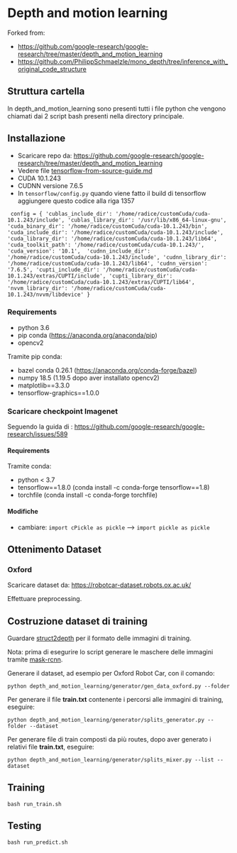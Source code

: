 # Depth and motion learning

Forked from:
- https://github.com/google-research/google-research/tree/master/depth_and_motion_learning
- https://github.com/PhilippSchmaelzle/mono_depth/tree/inference_with_original_code_structure

## Struttura cartella

In depth_and_motion_learning sono presenti tutti i file python che vengono chiamati dai 2 script bash presenti nella directory principale.

## Installazione 

- Scaricare repo da: 
https://github.com/google-research/google-research/tree/master/depth_and_motion_learning
- Vedere file [tensorflow-from-source-guide.md](https://github.com/carloradice/tesi/blob/main/tensorflow-from-source-guide.md)
- CUDA 10.1.243 
- CUDNN versione 7.6.5
- In `tensorflow/config.py` quando viene fatto il build di tensorflow aggiungere questo codice alla riga 1357

`  config = {
'cublas_include_dir': '/home/radice/customCuda/cuda-10.1.243/include',
'cublas_library_dir': '/usr/lib/x86_64-linux-gnu',
'cuda_binary_dir': '/home/radice/customCuda/cuda-10.1.243/bin',
'cuda_include_dir': '/home/radice/customCuda/cuda-10.1.243/include',
'cuda_library_dir': '/home/radice/customCuda/cuda-10.1.243/lib64',
'cuda_toolkit_path': '/home/radice/customCuda/cuda-10.1.243/', 
'cuda_version': '10.1', 
'cudnn_include_dir': '/home/radice/customCuda/cuda-10.1.243/include',
'cudnn_library_dir': '/home/radice/customCuda/cuda-10.1.243/lib64',
'cudnn_version': '7.6.5',
'cupti_include_dir': '/home/radice/customCuda/cuda-10.1.243/extras/CUPTI/include',
'cupti_library_dir': '/home/radice/customCuda/cuda-10.1.243/extras/CUPTI/lib64',
'nvvm_library_dir': '/home/radice/customCuda/cuda-10.1.243/nvvm/libdevice'
}
`

### Requirements

- python 3.6 
- pip conda (https://anaconda.org/anaconda/pip)
- opencv2

Tramite pip conda:

- bazel conda 0.26.1 (https://anaconda.org/conda-forge/bazel)
- numpy 18.5 (1.19.5 dopo aver installato opencv2)
- matplotlib==3.3.0            
- tensorflow-graphics==1.0.0   

### Scaricare checkpoint Imagenet 

Seguendo la guida di :
https://github.com/google-research/google-research/issues/589

#### Requirements
Tramite conda:

- python < 3.7
- tensorflow==1.8.0 (conda install -c conda-forge tensorflow==1.8)
- torchfile (conda install -c conda-forge torchfile)

#### Modifiche
- cambiare: `import cPickle as pickle` --> `import pickle as pickle`

## Ottenimento Dataset

### Oxford
Scaricare dataset da: https://robotcar-dataset.robots.ox.ac.uk/

Effettuare preprocessing.

## Costruzione dataset di training
 
Guardare [struct2depth](https://github.com/tensorflow/models/tree/archive/research/struct2depth) 
per il formato delle immagini di training.

Nota: prima di esegurire lo script generare le maschere delle immagini tramite 
[mask-rcnn](https://github.com/carloradice/mask-rcnn). 

Generare il dataset, ad esempio per Oxford Robot Car, con il comando:

```shell
python depth_and_motion_learning/generator/gen_data_oxford.py --folder
```

Per generare il file **train.txt** contenente i percorsi alle immagini di 
training, eseguire:

```shell
python depth_and_motion_learning/generator/splits_generator.py --folder --dataset
```

Per generare file di train composti da più routes, dopo aver generato i relativi file **train.txt**, 
eseguire:

```shell
python depth_and_motion_learning/generator/splits_mixer.py --list --dataset
```

## Training

```shell
bash run_train.sh
```

## Testing

```shell
bash run_predict.sh
```
